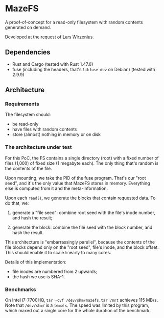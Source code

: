 # MazeFS

A proof-of-concept for a read-only filesystem with random contents generated on
demand.

Developed [at the request of Lars Wirzenius](https://toot.liw.fi/@liw/105028618188354731).

## Dependencies

- Rust and Cargo (tested with Rust 1.47.0)
- fuse (including the headers, that's `libfuse-dev` on Debian) (tested with
    2.9.9)

## Architecture

### Requirements

The filesystem should:

- be read-only
- have files with random contents
- store (almost) nothing in memory or on disk

### The architecture under test

For this PoC, the FS contains a single directory (root) with a fixed number of
files (1,000) of fixed size (1 megabyte each). The only thing that's random is
the contents of the file.

Upon mounting, we take the PID of the fuse program. That's our "root seed", and
it's the only value that MazeFS stores in memory. Everything else is computed
from it and the meta-information.

Upon each `read()`, we generate the blocks that contain requested data. To do
that, we:

1. generate a "file seed": combine root seed with the file's inode number, and
   hash the result;

2. generate the block: combine the file seed with the block number, and hash the
   result.

This architecture is "embarrassingly parallel", because the contents of the file
blocks depend only on the "root seed", file's inode, and the block offset. This
should enable it to scale linearly to many cores.

Details of this implementation:

- file inodes are numbered from 2 upwards;
- the hash we use is SHA-1.

### Benchmarks

On Intel i7-7700HQ, `tar -cvf /dev/shm/mazefs.tar /mnt` achieves 115 MB/s. Note
that `/dev/shm/` is a `tempfs`. The speed was limited by this program, which
maxed out a single core for the whole duration of the benchmark.
